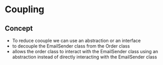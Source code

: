 # Coupling

## Concept

- To reduce coouple we can use an abstraction or an interface 
- to decouple the EmailSender class from the Order class
- allows the order class to interact with the EmailSender class using an abstraction instead of directly interacting with the EmailSender class